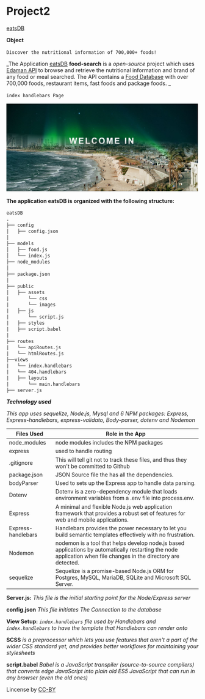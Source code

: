 # Project2

[eatsDB](https://safe-fortress-16085.herokuapp.com/)

**Object**

`Discover the nutritional information of 700,000+ foods!`

_The Application [eatsDB](https://safe-fortress-16085.herokuapp.com/) **food-search** is a *open-source* project which uses [Edaman API](https://developer.edamam.com/) to browse and retrieve the nutritional information and brand of any food or meal searched. The API contains a [Food Database](https://developer.edamam.com/edamam-recipe-api) with over 700,000 foods, restaurant items, fast foods and package foods.
_

`index handlebars Page`

<a href="#"><img src="public\assets\images\home.jpg" alt="Home Page"></a>

**The application eatsDB is organized with the following structure:**

```
eatsDB
.
├── config
│   ├── config.json
│ 
├── models
│   ├── food.js
│   └── index.js
├── node_modules
│ 
├── package.json
│
├── public
│   ├── assets
|       └── css
|       └── images
|   ├── js
|       └── script.js
|   ├── styles
|   ├── script.babel
|
├── routes
|   └── apiRoutes.js
|   └── htmlRoutes.js
├──views
|   └── index.handlebars
|   └── 404.handlebars
|   ├── layouts
|       └── main.handlebars
├── server.js

```

**_Technology used_**

_This app uses sequelize, Node.js, Mysql and 6 NPM packages: Express, Express-handlebars, express-validato, Body-parser, dotenv and Nodemon_

| Files Used         | Role in the App                                                                                                                                                   |
| ------------------ | ----------------------------------------------------------------------------------------------------------------------------------------------------------------- |
| node_modules       | node modules includes the NPM packages                                                                                                                            |
| express            | used to handle routing                                                                                                                                            |
| .gitignore         | This will tell git not to track these files, and thus they won't be committed to Github                                                                           |
| package.json       | JSON Source file the has all the dependencies.                                                                                                                    |
| bodyParser         | Used to sets up the Express app to handle data parsing.                                                                                                           |
| Dotenv             | Dotenv is a zero-dependency module that loads environment variables from a .env file into process.env.                                                            |
| Express            | A minimal and flexible Node.js web application framework that provides a robust set of features for web and mobile applications.                                  |
| Express-handlebars | Handlebars provides the power necessary to let you build semantic templates effectively with no frustration.                                                      |
| Nodemon            | nodemon is a tool that helps develop node.js based applications by automatically restarting the node application when file changes in the directory are detected. |
| sequelize          | Sequelize is a promise-based Node.js ORM for Postgres, MySQL, MariaDB, SQLite and Microsoft SQL Server.                                                           |

**Server.js:** _This file is the initial starting point for the Node/Express server_

**config.json** _This file initiates The Connection to the database_

**View Setup:** _`index.handlebars` file used by Handlebars and `index.handlebars` to have the template that Handlebars can render onto_

**SCSS** _is a preprocessor which lets you use features that aren't a part of the wider CSS standard yet, and provides better workflows for maintaining your stylesheets_

**script.babel** _Babel is a JavaScript transpiler (source-to-source compilers) that converts edge JavaScript into plain old ES5 JavaScript that can run in any browser (even the old ones)_

Lincense by <a href="https://creativecommons.org/licenses/by/3.0/" rel="nofollow">CC-BY</a>
